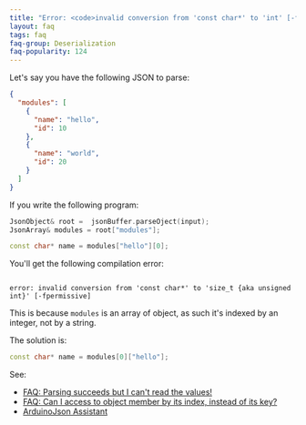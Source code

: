 ```yaml
---
title: "Error: <code>invalid conversion from 'const char*' to 'int' [-fpermissive]</code>"
layout: faq
tags: faq
faq-group: Deserialization
faq-popularity: 124
---
```


Let's say you have the following JSON to parse:

```json
{
  "modules": [
    {
      "name": "hello",
      "id": 10
    },
    {
      "name": "world",
      "id": 20
    }
  ]
}
```

If you write the following program:

```c++
JsonObject& root =  jsonBuffer.parseOject(input);
JsonArray& modules = root["modules"];

const char* name = modules["hello"][0];
```

You'll get the following compilation error:

<code>
error: invalid conversion from 'const char*' to 'size_t {aka unsigned int}' [-fpermissive]
</code>

This is because `modules` is an array of object, as such it's indexed by an integer, not by a string.

The solution is:

```c++
const char* name = modules[0]["hello"];
```

See:

* [FAQ: Parsing succeeds but I can't read the values!]({{site.baseurl}}/faq/parsing-succeeds-but-i-cant-read-the-values/)
* [FAQ: Can I access to object member by its index, instead of its key?]({{site.baseurl}}/faq/can-i-access-to-object-member-by-its-index-instead-of-its-key/)
* [ArduinoJson Assistant]({{site.baseurl}}/assistant/)
